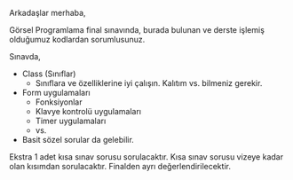 Arkadaşlar merhaba,

Görsel Programlama final sınavında, burada bulunan ve derste işlemiş olduğumuz kodlardan sorumlusunuz.

Sınavda,

- Class (Sınıflar)
  - Sınıflara ve özelliklerine iyi çalışın. Kalıtım vs. bilmeniz gerekir.
- Form uygulamaları
  - Fonksiyonlar
  - Klavye kontrolü uygulamaları
  - Timer uygulamaları
  - vs.
- Basit sözel sorular da gelebilir.
  
Ekstra 1 adet kısa sınav sorusu sorulacaktır. Kısa sınav sorusu vizeye kadar olan kısımdan sorulacaktır. Finalden ayrı değerlendirilecektir.
